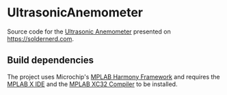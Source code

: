 # UltrasonicAnemometer

Source code for the [Ultrasonic Anemometer](https://soldernerd.com/arduino-ultrasonic-anemometer/)
presented on <https://soldernerd.com>.

## Build dependencies

The project uses Microchip's [MPLAB Harmony Framework](http://www.microchip.com/mplab/mplab-harmony)
and requires the [MPLAB X IDE](http://www.microchip.com/mplab/mplab-x-ide) and
the [MPLAB XC32 Compiler](http://www.microchip.com/mplab/compilers) to be
installed.
